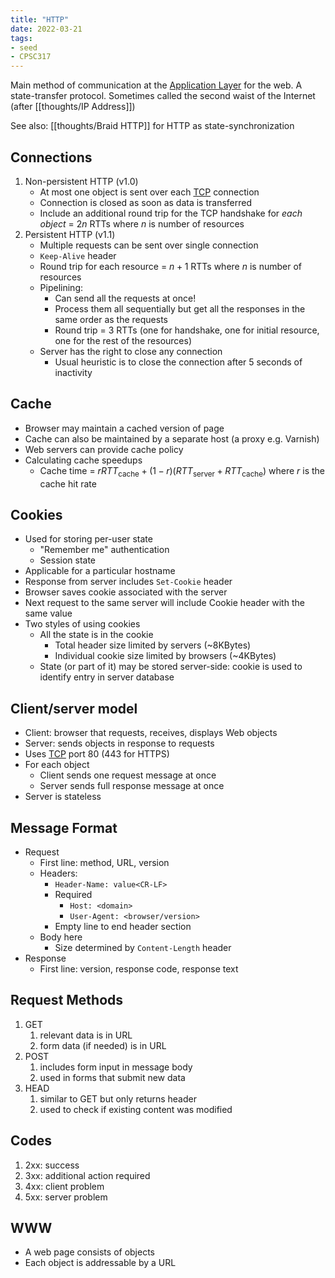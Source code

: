 ```yaml
---
title: "HTTP"
date: 2022-03-21
tags:
- seed
- CPSC317
---
```


Main method of communication at the [Application Layer](thoughts/Application%20Layer.md) for the web. A state-transfer protocol. Sometimes called the second waist of the Internet (after [[thoughts/IP Address]])

See also: [[thoughts/Braid HTTP]] for HTTP as state-synchronization

## Connections
1. Non-persistent HTTP (v1.0)
	- At most one object is sent over each [TCP](thoughts/TCP.md) connection
	- Connection is closed as soon as data is transferred
	- Include an additional round trip for the TCP handshake for *each object* = $2n$ RTTs where $n$ is number of resources
2. Persistent HTTP (v1.1)
	- Multiple requests can be sent over single connection
	- `Keep-Alive` header
	- Round trip for each resource = $n + 1$ RTTs where $n$ is number of resources
	- Pipelining:
		- Can send all the requests at once!
		- Process them all sequentially but get all the responses in the same order as the requests
		- Round trip = 3 RTTs (one for handshake, one for initial resource, one for the rest of the resources)
	- Server has the right to close any connection
		- Usual heuristic is to close the connection after 5 seconds of inactivity

## Cache
- Browser may maintain a cached version of page
- Cache can also be maintained by a separate host (a proxy e.g. Varnish)
- Web servers can provide cache policy
- Calculating cache speedups
	- Cache time = $rRTT_\textrm{cache} + (1-r)(RTT_\textrm{server} + RTT_\textrm{cache})$ where $r$ is the cache hit rate

## Cookies
- Used for storing per-user state
	- "Remember me" authentication
	- Session state
- Applicable for a particular hostname
- Response from server includes `Set-Cookie` header
- Browser saves cookie associated with the server
- Next request to the same server will include Cookie header with the same value
- Two styles of using cookies
	- All the state is in the cookie
		- Total header size limited by servers (~8KBytes)
		- Individual cookie size limited by browsers (~4KBytes)
	- State (or part of it) may be stored server-side: cookie is used to identify entry in server database

## Client/server model
- Client: browser that requests, receives, displays Web objects
- Server: sends objects in response to requests
- Uses [TCP](thoughts/TCP.md) port 80 (443 for HTTPS)
- For each object
	- Client sends one request message at once
	- Server sends full response message at once
- Server is stateless

## Message Format
- Request
	- First line: method, URL, version
	- Headers:
		- `Header-Name: value<CR-LF>`
		- Required
			- `Host: <domain>`
			- `User-Agent: <browser/version>`
		- Empty line to end header section
	- Body here
		- Size determined by `Content-Length` header
- Response
	- First line: version, response code, response text

## Request Methods
1. GET
	1. relevant data is in URL
	2. form data (if needed) is in URL
2. POST
	1. includes form input in message body
	2. used in forms that submit new data
3. HEAD
	1. similar to GET but only returns header
	2. used to check if existing content was modified

## Codes
1. 2xx: success
2. 3xx: additional action required
3. 4xx: client problem
4. 5xx: server problem

## WWW
- A web page consists of objects
- Each object is addressable by a URL